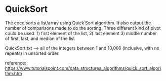 # QuickSort
The coed sorts a list/array using Quick Sort algorithm. It also output the number of comparisons made to do the sorting.
Three different kind of pivot could be used: 1) first element of the list, 2) last element 3) middle number of first, last, and median of the list

QuickSort.txt -->  all of the integers between 1 and 10,000 (inclusive, with no repeats) in unsorted order. 


reference: https://www.tutorialspoint.com/data_structures_algorithms/quick_sort_algorithm.htm

